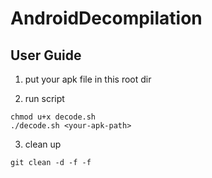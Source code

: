 # AndroidDecompilation

## User Guide

1. put your apk file in this root dir

2. run script

```
chmod u+x decode.sh
./decode.sh <your-apk-path>
```

3. clean up

```
git clean -d -f -f
```

